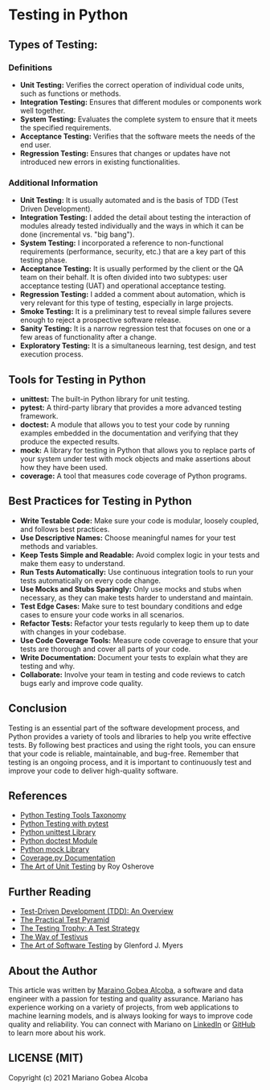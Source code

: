 # Testing in Python 

## Types of Testing:

### Definitions

- **Unit Testing:** Verifies the correct operation of individual code units, such as functions or methods.
- **Integration Testing:** Ensures that different modules or components work well together.
- **System Testing:** Evaluates the complete system to ensure that it meets the specified requirements.
- **Acceptance Testing:** Verifies that the software meets the needs of the end user.
- **Regression Testing:** Ensures that changes or updates have not introduced new errors in existing functionalities.

### Additional Information

- **Unit Testing:** It is usually automated and is the basis of TDD (Test Driven Development).
- **Integration Testing:** I added the detail about testing the interaction of modules already tested individually and the ways in which it can be done (incremental vs. "big bang").
- **System Testing:** I incorporated a reference to non-functional requirements (performance, security, etc.) that are a key part of this testing phase.
- **Acceptance Testing:** It is usually performed by the client or the QA team on their behalf. It is often divided into two subtypes: user acceptance testing (UAT) and operational acceptance testing.
- **Regression Testing:** I added a comment about automation, which is very relevant for this type of testing, especially in large projects.
- **Smoke Testing:** It is a preliminary test to reveal simple failures severe enough to reject a prospective software release.
- **Sanity Testing:** It is a narrow regression test that focuses on one or a few areas of functionality after a change.
- **Exploratory Testing:** It is a simultaneous learning, test design, and test execution process.

## Tools for Testing in Python

- **unittest:** The built-in Python library for unit testing.
- **pytest:** A third-party library that provides a more advanced testing framework.
- **doctest:** A module that allows you to test your code by running examples embedded in the documentation and verifying that they produce the expected results.
- **mock:** A library for testing in Python that allows you to replace parts of your system under test with mock objects and make assertions about how they have been used.
- **coverage:** A tool that measures code coverage of Python programs.

## Best Practices for Testing in Python

- **Write Testable Code:** Make sure your code is modular, loosely coupled, and follows best practices.
- **Use Descriptive Names:** Choose meaningful names for your test methods and variables.
- **Keep Tests Simple and Readable:** Avoid complex logic in your tests and make them easy to understand.
- **Run Tests Automatically:** Use continuous integration tools to run your tests automatically on every code change.
- **Use Mocks and Stubs Sparingly:** Only use mocks and stubs when necessary, as they can make tests harder to understand and maintain.
- **Test Edge Cases:** Make sure to test boundary conditions and edge cases to ensure your code works in all scenarios.
- **Refactor Tests:** Refactor your tests regularly to keep them up to date with changes in your codebase.
- **Use Code Coverage Tools:** Measure code coverage to ensure that your tests are thorough and cover all parts of your code.
- **Write Documentation:** Document your tests to explain what they are testing and why.
- **Collaborate:** Involve your team in testing and code reviews to catch bugs early and improve code quality.

## Conclusion

Testing is an essential part of the software development process, and Python provides a variety of tools and libraries to help you write effective tests. By following best practices and using the right tools, you can ensure that your code is reliable, maintainable, and bug-free. Remember that testing is an ongoing process, and it is important to continuously test and improve your code to deliver high-quality software.

## References

- [Python Testing Tools Taxonomy](https://wiki.python.org/moin/PythonTestingToolsTaxonomy)
- [Python Testing with pytest](https://docs.pytest.org/en/latest/)
- [Python unittest Library](https://docs.python.org/3/library/unittest.html)
- [Python doctest Module](https://docs.python.org/3/library/doctest.html)
- [Python mock Library](https://docs.python.org/3/library/unittest.mock.html)
- [Coverage.py Documentation](https://coverage.readthedocs.io/en/coverage-5.5/)
- [The Art of Unit Testing](https://www.amazon.com/Art-Unit-Testing-examples/dp/1617290890) by Roy Osherove

## Further Reading

- [Test-Driven Development (TDD): An Overview](https://www.freecodecamp.org/news/an-introduction-to-test-driven-development-tdd-61a3e8bd88c8/)
- [The Practical Test Pyramid](https://martinfowler.com/articles/practical-test-pyramid.html)
- [The Testing Trophy: A Test Strategy](https://kentcdodds.com/blog/testing-implementation-details)
- [The Way of Testivus](https://www.artima.com/weblogs/viewpost.jsp?thread=203994)
- [The Art of Software Testing](https://www.amazon.com/Art-Software-Testing-Glenford-Myers/dp/0471469122) by Glenford J. Myers

## About the Author

This article was written by [Maraino Gobea Alcoba](https://www.linkedin.com/in/mariano-gobea-alcoba/), a software and data engineer with a passion for testing and quality assurance. Mariano has experience working on a variety of projects, from web applications to machine learning models, and is always looking for ways to improve code quality and reliability. You can connect with Mariano on [LinkedIn](https://www.linkedin.com/in/mariano-gobea-alcoba/) or [GitHub](https://github.com/Mgobeaalcoba) to learn more about his work.

## LICENSE (MIT)

Copyright (c) 2021 Mariano Gobea Alcoba